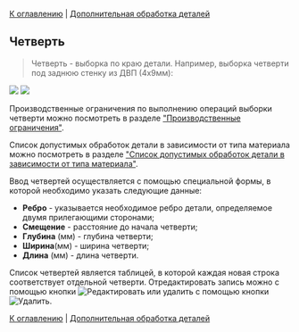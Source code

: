 [К оглавлению](/service/doc/?cid=dsp) | [Дополнительная обработка деталей](/service/doc/?cid=dsp&s=detail-additives)
## Четверть

> Четверть - выборка по краю детали. Например, выборка четверти под заднюю стенку из ДВП (4x9мм):

![](/service/doc/img/rabbet.png)
![](/service/doc/img/rabbet-dimension.png)


Производственные ограничения по выполнению операций выборки четверти можно посмотреть в разделе ["Производственные ограничения"](/service/doc/?cid=dsp&s=limitations#rabbeting-operations-limits).

Список допустимых обработок детали в зависимости от типа материала можно посмотреть в разделе ["Список допустимых обработок детали в зависимости от типа материала"](/service/doc/?cid=dsp&s=operations-list).

Ввод четвертей осуществляется с помощью специальной формы, в которой необходимо указать следующие данные:

- __Ребро__ - указывается необходимое ребро детали, определяемое двумя прилегающими сторонами;
- __Смещение__ - расстояние до начала четверти;
- __Глубина__ (мм) - глубина четверти;
- __Ширина__(мм) - ширина четверти;
- __Длина__ (мм) - длина четверти.

Список четвертей является таблицей, в которой каждая новая строка соответствует отдельной четверти.
Отредактировать запись можно с помощью кнопки ![Редактировать](/service/doc/img/button-edit.png) или удалить с помощью кнопки ![Удалить](/service/doc/img/button-delete.png).

[К оглавлению](/service/doc/?cid=dsp) | [Дополнительная обработка деталей](/service/doc/?cid=dsp&s=detail-additives)